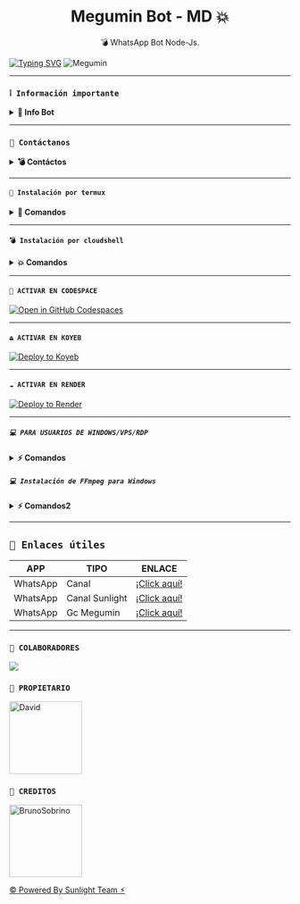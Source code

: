 <h1 align="center">Megumin Bot - MD 💥</h1>
 <p align="center">💣 WhatsApp Bot Node-Js.</p>
</p>

[![Typing SVG](https://readme-typing-svg.demolab.com?font=Fira+Code&pause=1000&color=FF0000&lines=Bienvenido+al+Repositorio;Megumin+-+Bot+-+MD;Gracias+por+preferirnos;Creado+por+David+Chian;💥+BOOM!!!;🔥)](https://git.io/typing-svg)
![Megumin](https://telegra.ph/file/b8170842d84523340c674.jpg)

---

### **`❕️ Información importante`**

<details>
 <summary><b> 🌹 Info Bot</b></summary>

* Este proyecto **no está afiliado de ninguna manera** con `WhatsApp`, `Inc. WhatsApp` es una marca registrada de `WhatsApp LLC`, y este bot es un **desarrollo independiente** que **no tiene ninguna relación oficial con la compañía**.

</details>

---

### **`💭 Contáctanos`**

<details>
<summary><b> 💣 Contáctos</b></summary>

* themeguminbot@gmail.com
* https://wa.me/573218138672
* https://wa.me/5351524614

</details>

---

#### **`🚀 Instalación por termux`**

<details>
 <summary><b> 🌸 Comandos</b></summary>

#### **✨️ Instalación automatica por termux**

> Copia los códigos uno por uno, no los pegues todos juntos a la vez.

```bash
> termux-setup-storage
```

```bash
> apt update -y && yes | apt upgrade && pkg install -y bash wget mpv && wget -O - https://raw.githubusercontent.com/David-Chian/Megumin-Bot-MD/master/megu.sh | bash
```

#### **🌺 Instalación manual por termux**

```bash
> termux-setup-storage
```

```bash
> apt-get update -y && apt-get upgrade -y
```

```bash
> pkg install -y git nodejs ffmpeg imagemagick && pkg install yarn 
```

```bash
> git clone https://github.com/David-Chian/Megumin-Bot-MD && cd Megumin-Bot-MD 
```

```bash
> yarn install
```

```bash
> npm install
```

```bash
> npm start
```

---

#### **🟢 Activar en caso de detenerse en termux**

Si después de instalar el bot en Termux se detiene (pantalla en blanco, pérdida de conexión a Internet, reinicio del dispositivo), sigue estos pasos:

1. Abre Termux y navega al directorio del bot:
    ```bash
    cd Megumin-Bot-MD
    ```

2. Inicia el bot nuevamente:
    ```bash
    npm start
    ```

---

#### **🍬 Obtener otro codigo qr en termux**

Si después de instalar el bot en Termux y iniciar la session del bot (el numero se va a soporte, se cierra la conexión o demorastes al conectar), sigue estos pasos:

1. Abre Termux y navega al directorio del bot:
    ```bash
    cd Megumin-Bot-MD
    ```

2. Elimina la carpeta MiniSession:
    ```bash
    rm -rf MeguSession
    ```

3. Inicia el bot nuevamente:
    ```bash
    npm start
    ```

---

### **🤖 Para activar 24/7 (termux)**

> comando para obtener la bot 24/7 en termux

```bash
npm i -g pm2 && pm2 start index.js && pm2 save && pm2 logs
```

</details>

---

#### **`💣 Instalación por cloudshell`**

<details>
 <summary><b> 💥 Comandos</b></summary>

[![blog](https://img.shields.io/badge/Video-Tutorial-FF0000?style=for-the-badge&logo=youtube&logoColor=white)
](https://youtu.be/175OipZkeLQ?si=8fbNFwaXqMG6XXt)

[`💥 Instalar Cloud Shell Clic Aqui`](https://www.mediafire.com/file/bp2l6cci2p30hjv/Cloud+Shell_1.apk/file)

```bash
> git clone https://github.com/David-Chian/Megumin-Bot-MD
```

```bash
> cd Megumin-Bot-MD && yarn install
```

```bash
> npm install
```

```bash
> npm start
```

</details>

---

#### **`🌌 ACTIVAR EN CODESPACE`**

[![Open in GitHub Codespaces](https://github.com/codespaces/badge.svg)](https://github.com/codespaces/new?skip_quickstart=true&machine=basicLinux32gb&repo=David-Chian/Megumin-Bot-MD&ref=main&geo=UsEast)

----- 
#### **`⏏️ ACTIVAR EN KOYEB`**
[![Deploy to Koyeb](https://binbashbanana.github.io/deploy-buttons/buttons/remade/koyeb.svg)](https://app.koyeb.com/deploy?type=git&repository=github.com/David-Chian/Megumin-Bot-MD&branch=master&name=meguminbot-md)

------------------
#### **`☁️ ACTIVAR EN RENDER`**
[![Deploy to Render](https://binbashbanana.github.io/deploy-buttons/buttons/remade/render.svg)](https://dashboard.render.com/blueprint/new?repo=https%3A%2F%2Fgithub.com%2FDavid-Chian%2FMegumin-Bot-MD)

------------------
##### **`💻 PARA USUARIOS DE WINDOWS/VPS/RDP`**

<details>
 <summary><b> ⚡️ Comandos</b></summary>

* Descargar e instala Git [`Aquí`](https://git-scm.com/downloads)
* Descargar e instala NodeJS [`Aquí`](https://nodejs.org/en/download)
* Descargar e instala FFmpeg [`Aquí`](https://ffmpeg.org/download.html) (**No olvide agregar FFmpeg a la variable de entorno PATH**)
* Descargar e instala ImageMagick [`Aquí`](https://imagemagick.org/script/download.php)
* Descargar e instala Yarn [`Aquí`](https://classic.yarnpkg.com/en/docs/install#windows-stable)
```bash
git clone https://github.com/David-Chian/Megumin-Bot-MD && cd Megumin-Bot-MD && npm install && npm update && node .
```

</details>

##### **`💻 Instalación de FFmpeg para Windows`**

<details>
 <summary><b> ⚡️ Comandos2</b></summary>

* Descarga cualquiera de las versiones de FFmpeg disponibles haciendo clic en [FFmpeg](https://www.gyan.dev/ffmpeg/builds/).
* Extraer archivos a `C:\` path.
* Cambie el nombre de la carpeta extraída a `ffmpeg`.
* Ejecute el símbolo del sistema como administrador.
* Ejecute el siguiente comando:
```cmd
> setx /m PATH "C:\ffmpeg\bin;%PATH%"
```
Si tiene éxito, le dará un mensaje como: `SUCCESS: specified value was saved`.
* Ahora que tiene FFmpeg instalado, verifique que funcionó ejecutando este comando para ver la versión:
```cmd
> ffmpeg -version
```

</details>

---

## **`🔗 Enlaces útiles`**

| APP | TIPO | ENLACE |
|------|-------------|-------|
| WhatsApp | Canal | [¡Click aquí!](https://whatsapp.com/channel/0029VacDy0R6hENqnTKnG820) |
| WhatsApp | Canal Sunlight | [¡Click aquí!](https://whatsapp.com/channel/0029Vam7yUg77qVaz3sIAp0z) |
| WhatsApp | Gc Megumin | [¡Click aquí!](https://chat.whatsapp.com/H5bw4MJucS1BBHnZ9wv3vI) |

---

### **`🌴 COLABORADORES`**
<a href="https://github.com/David-Chian/Megumin-Bot-MD/graphs/contributors">
<img src="https://contrib.rocks/image?repo=David-Chian/Megumin-Bot-MD" /> 
</a>

### **`👑 PROPIETARIO`**
<a
href="https://github.com/David-Chian"><img src="https://github.com/David-Chian.png" width="130" height="130" alt="David"/></a>

### **`🌹 CREDITOS`**
<a
href="https://github.com/BrunoSobrino"><img src="https://github.com/BrunoSobrino.png" width="130" height="130" alt="BrunoSobrino"/></a>

[© Powered By Sunlight Team ⚡︎](https://whatsapp.com/channel/0029Vam7yUg77qVaz3sIAp0z)